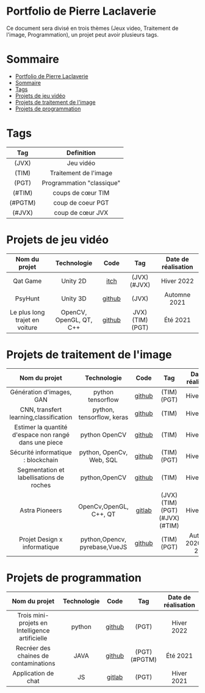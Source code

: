 # Portfolio de Pierre Laclaverie

Ce document sera divisé en trois thèmes (Jeux video, Traitement de l'image, Programmation), un projet peut avoir plusieurs tags.

# Sommaire 

- [Portfolio de Pierre Laclaverie](#portfolio-de-pierre-laclaverie)
- [Sommaire](#sommaire)
- [Tags](#tags)
- [Projets de jeu vidéo ](#projets-de-jeu-vidéo)
- [Projets de traitement de l'image](#projets-de-traitement-de-limage)
- [Projets de programmation](#projets-de-programmation)

# Tags

| Tag | Definition |
|:---:|:---:|
|(JVX)|Jeu vidéo|
|(TIM)|Traitement de l'image|
|(PGT)|Programmation "classique"|
|(#TIM)|coups de cœur TIM|
|(#PGTM)|coup de coeur PGT|
|(#JVX)|coup  de cœur JVX|

# Projets de jeu vidéo 

|Nom du projet| Technologie| Code| Tag |Date de réalisation|
|:---:|:---:|:---:|:---:|:---:|
|Qat Game|Unity 2D|[itch](https://eyind.itch.io/qat)| (JVX)(#JVX) |Hiver 2022|
|PsyHunt| Unity 3D|[github](https://github.com/Laclaverie/PsyHunt)|(JVX) |Automne 2021|
|Le plus long trajet en voiture|  OpenCV, OpenGL, QT, C++|[github](https://github.com/Laclaverie/Voiture)| JVX) (TIM) (PGT) |Été 2021|

# Projets de traitement de l'image  

| Nom du projet| Technologie| Code| Tag |Date de réalisation|
|:---:|:---:|:---:|:---:|:---:|
|Génération d'images, GAN|python tensorflow|[github](https://github.com/Laclaverie/gan)| (TIM) (PGT) |Hiver 2022|
|CNN, transfert learning,classification|  python, tensorflow, keras|[github](https://github.com/Laclaverie/cnn)| (TIM) |Hiver 2022|
|Estimer la quantité d'espace non rangé dans une piece|  python OpenCV|[github](https://github.com/Laclaverie/TNI-UAQC-TP1) | (TIM) |Hiver 2022|
| Sécurité informatique : blockchain|python, OpenCv, Web, SQL |[github](https://github.com/Laclaverie/blockchain)| (TIM) (PGT) |Hiver 2022|
|Segmentation et labellisations de roches| python,OpenCV | [github](https://github.com/Laclaverie/uqac-tni-watershed)| (TIM) |Hiver 2022|
|Astra Pioneers|  OpenCv,OpenGL, C++, QT|[gitlab](https://code.telecomste.fr/laclaverie.pierre/astra-pioneers)  | (JVX) (TIM) (PGT) (#JVX) (#TIM) |Hiver 2021|
|Projet Design x informatique|python,Opencv, pyrebase,VueJS| [github](https://github.com/Laclaverie/design) | (TIM) (PGT) |Automne 2020/Hiver 2021|


# Projets de programmation

| Nom du projet| Technologie| Code| Tag |Date de réalisation|
|:---:|:---:|:---:|:---:|:---:|
| Trois mini-projets en Intelligence artificielle| python|[github](https://github.com/Laclaverie/td-ia-uqac)| (PGT) |Hiver 2022|
|Recréer des chaines de contaminations| JAVA|[github](https://github.com/Laclaverie/hpp)| (PGT) (#PGTM)|Été 2021|
|Application de chat|JS|[gitlab](https://code.telecomste.fr/laclaverie.pierre/projet_js)| (PGT) |Hiver 2021|
